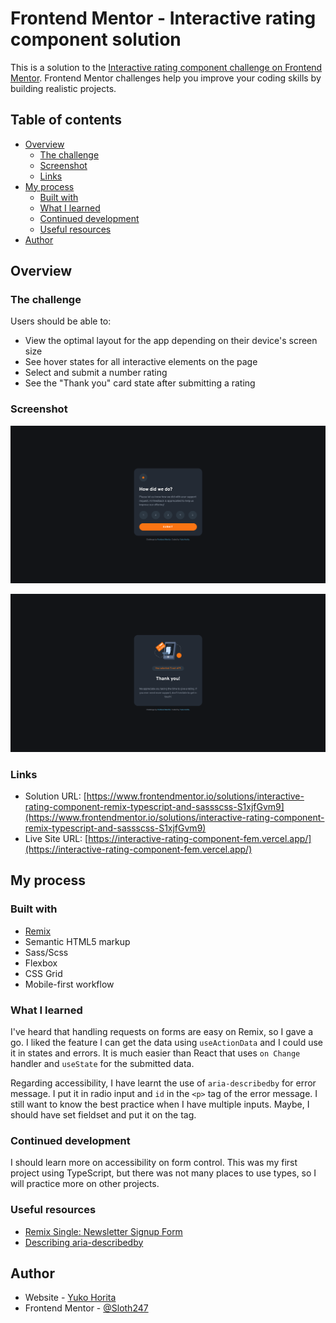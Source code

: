 # Frontend Mentor - Interactive rating component solution

This is a solution to the [Interactive rating component challenge on Frontend Mentor](https://www.frontendmentor.io/challenges/interactive-rating-component-koxpeBUmI). Frontend Mentor challenges help you improve your coding skills by building realistic projects.

## Table of contents

- [Overview](#overview)
  - [The challenge](#the-challenge)
  - [Screenshot](#screenshot)
  - [Links](#links)
- [My process](#my-process)
  - [Built with](#built-with)
  - [What I learned](#what-i-learned)
  - [Continued development](#continued-development)
  - [Useful resources](#useful-resources)
- [Author](#author)

## Overview

### The challenge

Users should be able to:

- View the optimal layout for the app depending on their device's screen size
- See hover states for all interactive elements on the page
- Select and submit a number rating
- See the "Thank you" card state after submitting a rating

### Screenshot

![](./public/images/form.png)

![](./public/images/thank-you-page.png)

### Links

- Solution URL: [https://www.frontendmentor.io/solutions/interactive-rating-component-remix-typescript-and-sassscss-S1xjfGvm9](https://www.frontendmentor.io/solutions/interactive-rating-component-remix-typescript-and-sassscss-S1xjfGvm9)
- Live Site URL: [https://interactive-rating-component-fem.vercel.app/](https://interactive-rating-component-fem.vercel.app/)

## My process

### Built with

- [Remix](https://remix.run/)
- Semantic HTML5 markup
- Sass/Scss
- Flexbox
- CSS Grid
- Mobile-first workflow

### What I learned

I've heard that handling requests on forms are easy on Remix, so I gave a go.
I liked the feature I can get the data using `useActionData` and I could use it in states and errors.
It is much easier than React that uses `on Change` handler and `useState` for the submitted data.

Regarding accessibility, I have learnt the use of `aria-describedby` for error message. I put it in radio input and `id` in the `<p>` tag of the error message.
I still want to know the best practice when I have multiple inputs. Maybe, I should have set fieldset and put it on the tag.

### Continued development

I should learn more on accessibility on form control. This was my first project using TypeScript, but there was not many places to use types, so I will practice more on other projects.

### Useful resources

- [Remix Single: Newsletter Signup Form](https://www.youtube.com/watch?v=jd_bin5HPrw&list=PLXoynULbYuEDG2wBFSZ66b85EIspy3fy6)
- [Describing aria-describedby](https://www.tpgi.com/describing-aria-describedby/)

## Author

- Website - [Yuko Horita](https://yukohorita-dev.vercel.app/)
- Frontend Mentor - [@Sloth247](https://www.frontendmentor.io/profile/Sloth247)
